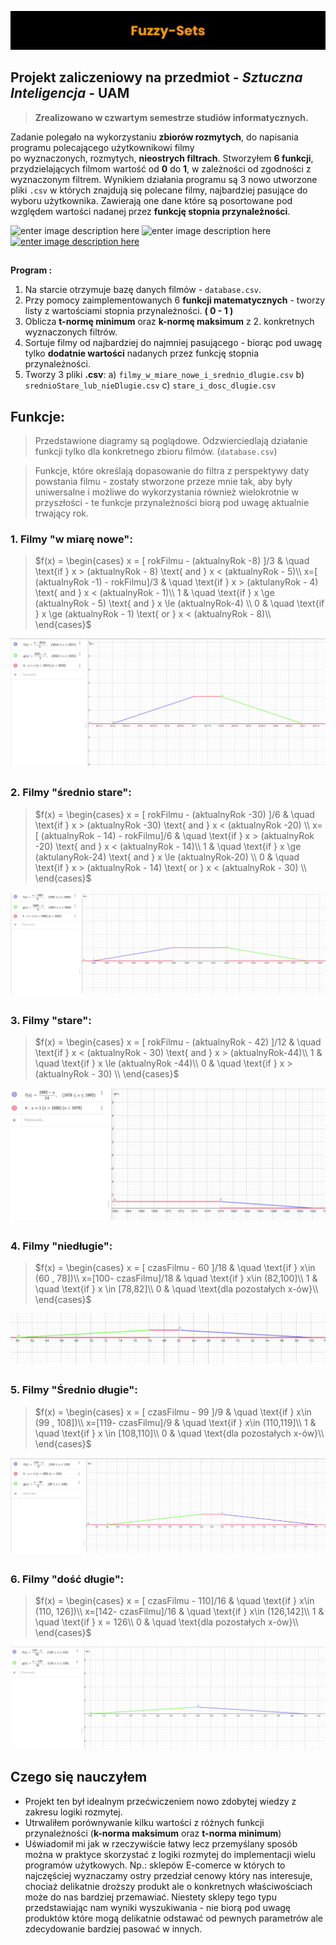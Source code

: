 ![enter image description here](https://raw.githubusercontent.com/Education-IT/Fuzzy-Sets/main/images/banner.png)
## Projekt zaliczeniowy na przedmiot - ***Sztuczna Inteligencja*** - **UAM**

> **Zrealizowano w czwartym semestrze studiów informatycznych.**

Zadanie polegało na wykorzystaniu **zbiorów rozmytych**, do napisania programu polecającego użytkownikowi filmy  
po wyznaczonych, rozmytych, **nieostrych filtrach**. Stworzyłem **6 funkcji**, przydzielających filmom wartość od **0** do **1**,  w zależności od zgodności z wyznaczonym filtrem.  Wynikiem działania programu są 3 nowo utworzone pliki `.csv` w których znajdują się polecane filmy, najbardziej pasujące do wyboru użytkownika.  Zawierają one dane które są posortowane pod względem wartości nadanej przez **funkcję stopnia przynależności**.

![enter image description here](https://img.shields.io/badge/Python-3776AB.svg?style=for-the-badge&logo=Python&logoColor=white) ![enter image description here](https://img.shields.io/badge/Microsoft_Excel-217346?style=for-the-badge&logo=microsoft-excel&logoColor=white)[ ![enter image description here](https://img.shields.io/badge/website-000000?style=for-the-badge&logo=About.me&logoColor=white)](https://education-it.pl/)
 ## 
**Program :**
 1)  Na starcie otrzymuje bazę danych filmów - `database.csv`.
 2) Przy pomocy zaimplementowanych 6 **funkcji matematycznych** - tworzy listy z wartościami stopnia przynależności. **( 0 - 1 )**
 3) Oblicza **t-normę minimum** oraz **k-normę maksimum** z 2. konkretnych wyznaczonych filtrów.
 4) Sortuje filmy od najbardziej do najmniej pasującego - biorąc pod uwagę tylko **dodatnie wartości** nadanych przez funkcję stopnia przynależności.
 4) Tworzy 3 pliki **.csv**: 
	a) `filmy_w_miare_nowe_i_srednio_dlugie.csv`
	b) `srednioStare_lub_nieDlugie.csv`
	c) `stare_i_dosc_dlugie.csv`


##  Funkcje:
> Przedstawione diagramy są poglądowe. Odzwierciedlają działanie funkcji tylko dla konkretnego zbioru filmów. (`database.csv`) 

> Funkcje, które określają dopasowanie do filtra z perspektywy daty powstania filmu - zostały stworzone przeze mnie tak, aby były uniwersalne i możliwe do wykorzystania również wielokrotnie w przyszłości - te funkcje przynależności biorą pod uwagę aktualnie trwający rok.

### 1. Filmy "w miarę nowe":


>$f(x)  =
  \begin{cases}
 x = [ rokFilmu - (aktualnyRok -8) ]/3 & \quad  \text{if } x > (aktualnyRok - 8) \text{ and } x < (aktualnyRok - 5)\\
  x=[ (aktualnyRok -1) - rokFilmu]/3 & \quad  \text{if } x > (aktulanyRok - 4) \text{ and }  x < (aktualnyRok - 1)\\
  1 & \quad  \text{if } x \ge (aktualnyRok - 5) \text{ and } x \le (aktualnyRok-4) \\
  0 & \quad  \text{if }  x \ge (aktualnyRok - 1) \text{ or } x < (aktualnyRok - 8)\\
  \end{cases}$

![enter image description here](https://github.com/Education-IT/Fuzzy-Sets/blob/main/diagrams/filmy_w_miare_nowe.JPG?raw=true)

##
 ### 2. Filmy "średnio stare":

>$f(x)  =
  \begin{cases}
 x = [ rokFilmu - (aktualnyRok -30) ]/6 & \quad  \text{if } x > (aktualnyRok -30) \text{ and  } x < (aktualnyRok -20) \\
  x=[ (aktualnyRok - 14) - rokFilmu]/6 & \quad  \text{if } x > (aktualnyRok -20) \text{ and }  x < (aktualnyRok - 14)\\
  1 & \quad  \text{if } x \ge (aktulanyRok-24) \text{ and } x \le (aktualnyRok-20) \\
  0 & \quad  \text{if } x > (aktualnyRok - 14) \text{ or } x < (aktualnyRok - 30) \\
  \end{cases}$
  
  ![enter image description here](https://github.com/Education-IT/Fuzzy-Sets/blob/main/diagrams/srednio_stary_film.JPG?raw=true)
##

 ### 3. Filmy "stare":

>$f(x)  =
  \begin{cases}
 x = [ rokFilmu - (aktualnyRok - 42) ]/12 & \quad  \text{if } x < (aktualnyRok - 30) \text{ and } x > (aktualnyRok-44)\\
  1 & \quad  \text{if } x \le (aktualnyRok -44)\\
 0 & \quad  \text{if }  x > (aktualnyRok - 30) \\
  \end{cases}$

![enter image description here](https://github.com/Education-IT/Fuzzy-Sets/blob/main/diagrams/filmy_stare.JPG?raw=true)

##

### 4. Filmy "niedługie":

>$f(x)  =
  \begin{cases}
 x = [ czasFilmu - 60  ]/18 & \quad  \text{if } x\in (60 , 78])\\
  x=[100- czasFilmu]/18 & \quad  \text{if } x\in (82,100]\\
  1 & \quad  \text{if } x \in [78,82]\\
  0 & \quad  \text{dla pozostałych x-ów}\\
  \end{cases}$

![enter image description here](https://github.com/Education-IT/Fuzzy-Sets/blob/main/diagrams/filmy_niedugie.JPG?raw=true)
##

### 5. Filmy "Średnio długie":

>$f(x)  =
  \begin{cases}
 x = [ czasFilmu - 99  ]/9 & \quad  \text{if } x\in (99 , 108])\\
  x=[119- czasFilmu]/9 & \quad  \text{if } x\in (110,119]\\
  1 & \quad  \text{if } x \in [108,110]\\
  0 & \quad  \text{dla pozostałych x-ów}\\
  \end{cases}$

![enter image description here](https://github.com/Education-IT/Fuzzy-Sets/blob/main/diagrams/filmy_srednio_dlugie.JPG?raw=true)
##

### 6. Filmy "dość długie":

>$f(x)  =
  \begin{cases}
 x = [ czasFilmu - 110]/16 & \quad  \text{if } x\in (110, 126])\\
  x=[142- czasFilmu]/16 & \quad  \text{if } x\in (126,142]\\
  1 & \quad  \text{if } x = 126\\
  0 & \quad  \text{dla pozostałych x-ów}\\
  \end{cases}$

![enter image description here](https://github.com/Education-IT/Fuzzy-Sets/blob/main/diagrams/filmy_dosc_dlugie.JPG?raw=true)
##


## Czego się nauczyłem
- Projekt ten był idealnym przećwiczeniem nowo zdobytej wiedzy z zakresu logiki rozmytej. 
- Utrwaliłem porównywanie kilku wartości z różnych funkcji przynależności (**k-norma maksimum** oraz **t-norma minimum**)
- Uświadomił mi jak w rzeczywiście łatwy lecz przemyślany sposób można w praktyce skorzystać z logiki rozmytej do implementacji wielu programów użytkowych. Np.: sklepów E-comerce w których to najczęściej wyznaczamy ostry przedział cenowy który nas interesuje, chociaż delikatnie droższy produkt ale o konkretnych właściwościach może do nas bardziej przemawiać. Niestety sklepy tego typu przedstawiając nam wyniki wyszukiwania - nie biorą pod uwagę produktów które mogą delikatnie odstawać od pewnych parametrów ale zdecydowanie bardziej pasować w innych.
